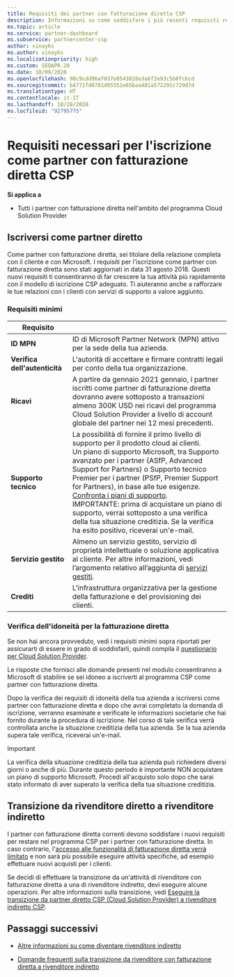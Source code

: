 ```yaml
---
title: Requisiti dei partner con fatturazione diretta CSP
description: Informazioni su come soddisfare i più recenti requisiti relativi ai servizi di supporto tecnico per diventare un partner con fatturazione diretta del programma Microsoft Cloud Solution Provider (CSP).
ms.topic: article
ms.service: partner-dashboard
ms.subservice: partnercenter-csp
author: vinayks
ms.author: vinayks
ms.localizationpriority: high
ms.custom: SEOAPR.20
ms.date: 10/09/2020
ms.openlocfilehash: 98c9cdd96af037e8543828e3a6f2e93c5b0fcbcd
ms.sourcegitcommit: b4771fd0781d95551e65baa481a572291c729d7d
ms.translationtype: HT
ms.contentlocale: it-IT
ms.lasthandoff: 10/28/2020
ms.locfileid: "92795775"
---
```

# <a name="requirements-to-enroll-as-a-csp-direct-bill-partner"></a>Requisiti necessari per l'iscrizione come partner con fatturazione diretta CSP

**Si applica a**

- Tutti i partner con fatturazione diretta nell'ambito del programma Cloud Solution Provider

## <a name="enroll-as-a-direct-partner"></a>Iscriversi come partner diretto

Come partner con fatturazione diretta, sei titolare della relazione completa con il cliente e con Microsoft. I requisiti per l'iscrizione come partner con fatturazione diretta sono stati aggiornati in data 31 agosto 2018. Questi nuovi requisiti ti consentiranno di far crescere la tua attività più rapidamente con il modello di iscrizione CSP adeguato. Ti aiuteranno anche a rafforzare le tue relazioni con i clienti con servizi di supporto a valore aggiunto.

### <a name="minimum-requirements"></a>Requisiti minimi

|**Requisito**|                             |
|--------------------------------|--------------------------------------------------------------|
|**ID MPN**   |ID di Microsoft Partner Network (MPN) attivo per la sede della tua azienda.    |
|**Verifica dell'autenticità**   |L'autorità di accettare e firmare contratti legali per conto della tua organizzazione.|
|**Ricavi**|A partire da gennaio 2021 gennaio, i partner iscritti come partner di fatturazione diretta dovranno avere sottoposto a transazioni almeno 300K USD nei ricavi del programma Cloud Solution Provider a livello di account globale del partner nei 12 mesi precedenti.| 
|**Supporto tecnico**   |La possibilità di fornire il primo livello di supporto per il prodotto cloud ai clienti. <br/>Un piano di supporto Microsoft, tra Supporto avanzato per i partner (ASfP, Advanced Support for Partners) o Supporto tecnico Premier per i partner (PSfP, Premier Support for Partners), in base alle tue esigenze. [Confronta i piani di supporto](https://partner.microsoft.com/support/partnersupport).<br/> IMPORTANTE: prima di acquistare un piano di supporto, verrai sottoposto a una verifica della tua situazione creditizia. Se la verifica ha esito positivo, riceverai un'e-mail. |
|**Servizio gestito**   |Almeno un servizio gestito, servizio di proprietà intellettuale o soluzione applicativa al cliente. Per altre informazioni, vedi l’argomento relativo all’aggiunta di [servizi gestiti](https://partner.microsoft.com/business-opportunities/managed-services-provider).|
|**Crediti** |L'infrastruttura organizzativa per la gestione della fatturazione e del provisioning dei clienti.|

### <a name="verify-direct-bill-eligibility"></a>Verifica dell'idoneità per la fatturazione diretta

Se non hai ancora provveduto, vedi i requisiti minimi sopra riportati per assicurarti di essere in grado di soddisfarli, quindi compila il [questionario per Cloud Solution Provider](https://partner.microsoft.com/cloud-solution-provider/assessment).

Le risposte che fornisci alle domande presenti nel modulo consentiranno a Microsoft di stabilire se sei idoneo a iscriverti al programma CSP come partner con fatturazione diretta.

Dopo la verifica dei requisiti di idoneità della tua azienda a iscriversi come partner con fatturazione diretta e dopo che avrai completato la domanda di iscrizione, verranno esaminate e verificate le informazioni societarie che hai fornito durante la procedura di iscrizione. Nel corso di tale verifica verrà controllata anche la situazione creditizia della tua azienda. Se la tua azienda supera tale verifica, riceverai un'e-mail.

>[!IMPORTANT]
>La verifica della situazione creditizia della tua azienda può richiedere diversi giorni o anche di più. Durante questo periodo è importante NON acquistare un piano di supporto Microsoft. Procedi all'acquisto solo dopo che sarai stato informato di aver superato la verifica della tua situazione creditizia.

## <a name="transition-from-direct-to-indirect-reseller"></a>Transizione da rivenditore diretto a rivenditore indiretto

I partner con fatturazione diretta correnti devono soddisfare i nuovi requisiti per restare nel programma CSP per i partner con fatturazione diretta. In caso contrario, l'[accesso alle funzionalità di fatturazione diretta verrà limitato](restricted-direct-bill-capabilities.md) e non sarà più possibile eseguire attività specifiche, ad esempio effettuare nuovi acquisti per i clienti.

Se decidi di effettuare la transizione da un'attività di rivenditore con fatturazione diretta a una di rivenditore indiretto, devi eseguire alcune operazioni. Per altre informazioni sulla transizione, vedi [Eseguire la transizione da partner diretto CSP (Cloud Solution Provider) a rivenditore indiretto CSP](transition-direct-to-indirect.md).

## <a name="next-steps"></a>Passaggi successivi

- [Altre informazioni su come diventare rivenditore indiretto](https://assetsprod.microsoft.com/csp-directbill-to-indirect-transition.pdf)

- [Domande frequenti sulla transizione da rivenditore con fatturazione diretta a rivenditore indiretto](https://assetsprod.microsoft.com/mpn/direct-bill-partner-faq.pdf)
